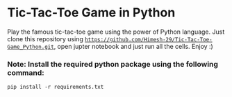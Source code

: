 # Tic-Tac-Toe Game in Python

Play the famous tic-tac-toe game using the power of Python language.
Just clone this repository using <code>https://github.com/Himesh-29/Tic-Tac-Toe-Game_Python.git</code>, open jupter notebook and just run all the cells. Enjoy :)

### Note: Install the required python package using the following command:
```
pip install -r requirements.txt
```
